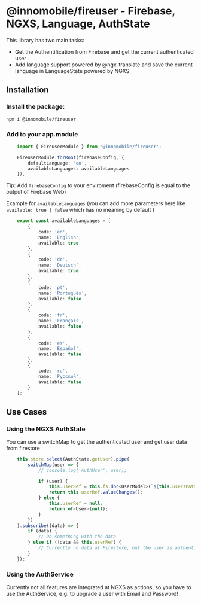 # @innomobile/fireuser - Firebase, NGXS, Language, AuthState

This library has two main tasks:

- Get the Authentification from Firebase and get the current authenticated user
- Add language support powered by @ngx-translate and save the current language in LanguageState powered by NGXS

## Installation

### Install the package:

`npm i @innomobile/fireuser`

### Add to your app.module

```ts
    import { FireuserModule } from '@innomobile/fireuser';

    FireuserModule.forRoot(firebaseConfig, {
        defaultLanguage: 'en',
        availableLanguages: availableLanguages
    }),
```

Tip: Add ``firebaseConfig`` to your enviroment (firebaseConfig is equal to the output of Firebase Web)

Example for ``availableLanguages`` (you can add more parameters here like ``available: true | false`` which has no meaning by default )

```ts
    export const availableLanguages = [
        {
            code: 'en',
            name: 'English',
            available: true
        },
        {
            code: 'de',
            name: 'Deutsch',
            available: true
        },
        {
            code: 'pt',
            name: 'Português',
            available: false
        },
        {
            code: 'fr',
            name: 'Français',
            available: false
        },
        {
            code: 'es',
            name: 'Español',
            available: false
        },
        {
            code: 'ru',
            name: 'Русский',
            available: false
        }
    ];
```

## Use Cases

### Using the NGXS AuthState

You can use a switchMap to get the authenticated user and get user data from firestore

```ts
    this.store.select(AuthState.getUser).pipe(
        switchMap(user => {
            // console.log('AuthUser', user);

            if (user) {
                this.userRef = this.fs.doc<UserModel>(`${this.usersPath}/${user.uid}`);
                return this.userRef.valueChanges();
            } else {
                this.userRef = null;
                return of<User>(null);
            }
        })
    ).subscribe((data) => {
        if (data) {
            // Do something with the data
        } else if (!data && this.userRef) {
            // Currently no data at Firestore, but the user is authenticated
        }
    });
```

### Using the AuthService

Currently not all features are integrated at NGXS as actions, so you have to use the AuthService, e.g. to upgrade a user with Email and Password!